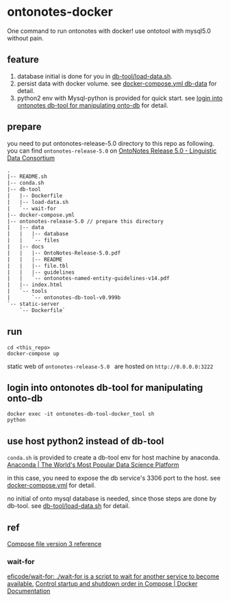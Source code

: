 # ontonotes-docker

One command to run ontonotes with docker! use ontotool with mysql5.0 without pain.

## feature

1. database initial is done for you in [db-tool/load-data.sh](db-tool/load-data.sh).
2. persist data with docker volume. see [docker-compose.yml db-data](docker-compose.yml) for detail.
3. python2 env with Mysql-python is provided for quick start. see [login into ontonotes db-tool for manipulating onto-db](login-into-ontonotes-db-tool-for-manipulating-onto-db) for detail.

## prepare

you need to put ontonotes-release-5.0 directory to this repo as following. you can find `ontonotes-release-5.0` on [OntoNotes Release 5.0 - Linguistic Data Consortium](https://catalog.ldc.upenn.edu/LDC2013T19)

```txt
.
|-- README.sh
|-- conda.sh
|-- db-tool
|   |-- Dockerfile
|   |-- load-data.sh
|   `-- wait-for
|-- docker-compose.yml
|-- ontonotes-release-5.0 // prepare this directory
|   |-- data
|   |   |-- database
|   |   `-- files
|   |-- docs
|   |   |-- OntoNotes-Release-5.0.pdf
|   |   |-- README
|   |   |-- file.tbl
|   |   |-- guidelines
|   |   `-- ontonotes-named-entity-guidelines-v14.pdf
|   |-- index.html
|   `-- tools
|       `-- ontonotes-db-tool-v0.999b
`-- static-server
    `-- Dockerfile`
```

## run

```
cd <this_repo>
docker-compose up
```

static web of `ontonotes-release-5.0 ` are hosted on `http://0.0.0.0:3222`

## login into ontonotes db-tool for manipulating onto-db

```
docker exec -it ontonotes-db-tool-docker_tool sh
python
```

## use host python2 instead of db-tool

`conda.sh` is provided to create a db-tool env for host machine by anaconda. [Anaconda | The World's Most Popular Data Science Platform](https://www.anaconda.com/)

in this case, you need to expose the db service's 3306 port to the host. see [docker-compose.yml](docker-compose.yml) for detail.

no initial of onto mysql database is needed, since those steps are done by db-tool. see [db-tool/load-data.sh](db-tool/load-data.sh) for detail.

## ref

[Compose file version 3 reference](https://docs.docker.com/compose/compose-file/#depends_on)

### wait-for

[eficode/wait-for: ./wait-for is a script to wait for another service to become available.](https://github.com/eficode/wait-for)
[Control startup and shutdown order in Compose | Docker Documentation](https://docs.docker.com/compose/startup-order/)
